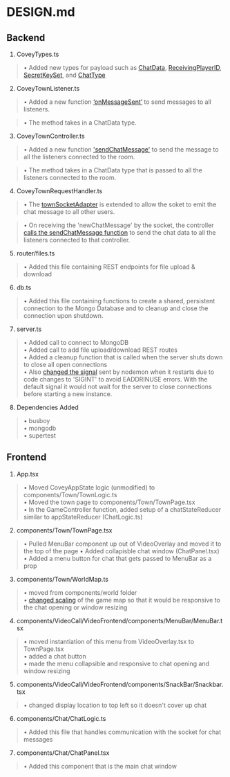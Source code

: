 # DESIGN.md

## Backend

1) CoveyTypes.ts
>• Added new types for payload such as [ChatData](https://github.com/yrrah/covey.town/blob/93ef479a0205c2c13bacedecc50bfdf4105cd172/services/roomService/src/CoveyTypes.ts#L19-L27), [ReceivingPlayerID](https://github.com/yrrah/covey.town/blob/93ef479a0205c2c13bacedecc50bfdf4105cd172/services/roomService/src/CoveyTypes.ts#L9-L11), [SecretKeySet](https://github.com/yrrah/covey.town/blob/93ef479a0205c2c13bacedecc50bfdf4105cd172/services/roomService/src/CoveyTypes.ts#L13-L15), and [ChatType](https://github.com/yrrah/covey.town/blob/93ef479a0205c2c13bacedecc50bfdf4105cd172/services/roomService/src/CoveyTypes.ts#L2)


2) CoveyTownListener.ts
>• Added a new function [‘onMessageSent’](https://github.com/yrrah/covey.town/blob/93ef479a0205c2c13bacedecc50bfdf4105cd172/services/roomService/src/types/CoveyTownListener.ts#L31-L34) to send messages to all listeners.

>• The method takes in a ChatData type.


3) CoveyTownController.ts
>• Added a new function ['sendChatMessage'](https://github.com/yrrah/covey.town/blob/93ef479a0205c2c13bacedecc50bfdf4105cd172/services/roomService/src/lib/CoveyTownController.ts#L125-L131) to send the message to all the listeners connected to the room.

>• The method takes in a ChatData type that is passed to all the listeners connected to the room.



4) CoveyTownRequestHandler.ts

>• The [townSocketAdapter](https://github.com/yrrah/covey.town/blob/09865aef29a82139b19351ea53e1dd641278a7ba/services/roomService/src/requestHandlers/CoveyTownRequestHandlers.ts#L193-L195) is extended to allow the soket to emit the chat message to all other users. 

>• On receiving the 'newChatMessage' by the socket, the controller [calls the sendChatMessage function](https://github.com/yrrah/covey.town/blob/09865aef29a82139b19351ea53e1dd641278a7ba/services/roomService/src/requestHandlers/CoveyTownRequestHandlers.ts#L239-L243) to send the chat data to all the listeners connected to that controller.

5) router/files.ts
>• Added this file containing REST endpoints for file upload & download

6) db.ts 
>• Added this file containing functions to create a shared, persistent connection to the Mongo Database and to cleanup and close the connection upon shutdown. 

7) server.ts
>• Added call to connect to MongoDB  
>• Added call to add file upload/download REST routes  
>• Added a cleanup function that is called when the server shuts down to close all open connections  
>• Also [changed the signal](https://github.com/yrrah/covey.town/blob/fb75849fbd649ecfd75e9b019c54ce9dfba968b2/services/roomService/package.json#L22) sent by nodemon when it restarts due to code changes to 'SIGINT' to avoid EADDRINUSE errors. With the default signal it would not wait for the server to close connections before starting a new instance.  

8) Dependencies Added
>• busboy  
>• mongodb  
>• supertest  

## Frontend

1) App.tsx
>• Moved CoveyAppState logic (unmodified) to components/Town/TownLogic.ts  
>• Moved the town page to components/Town/TownPage.tsx  
>• In the GameController function, added setup of a chatStateReducer similar to appStateReducer (ChatLogic.ts)

2) components/Town/TownPage.tsx
>• Pulled MenuBar component up out of VideoOverlay and moved it to the top of the page
>• Added collapisble chat window (ChatPanel.tsx)
>• Added a menu button for chat that gets passed to MenuBar as a prop

3) components/Town/WorldMap.ts
>• moved from components/world folder  
>• [changed scaling](https://github.com/yrrah/covey.town/blob/e3ff46acd87158677948ebb37f87dcd428880a35/frontend/src/components/Town/WorldMap.tsx#L444) of the game map so that it would be responsive to the chat opening or window resizing

4) components/VideoCall/VideoFrontend/components/MenuBar/MenuBar.tsx
>• moved instantiation of this menu from VideoOverlay.tsx to TownPage.tsx  
>• added a chat button  
>• made the menu collapsible and responsive to chat opening and window resizing  

5) components/VideoCall/VideoFrontend/components/SnackBar/Snackbar.tsx  
>• changed display location to top left so it doesn't cover up chat   

6) components/Chat/ChatLogic.ts  
>• Added this file that handles communication with the socket for chat messages  

7) components/Chat/ChatPanel.tsx  
>• Added this component that is the main chat window  
